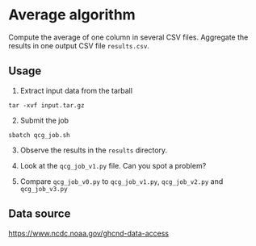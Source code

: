# Average algorithm

Compute the average of one column in several CSV files. Aggregate the results in one output CSV file `results.csv`.

## Usage
1. Extract input data from the tarball
```shell
tar -xvf input.tar.gz
```

2. Submit the job
```shell
sbatch qcg_job.sh
```

3. Observe the results in the `results` directory.

4. Look at the `qcg_job_v1.py` file. Can you spot a problem?

5. Compare `qcg_job_v0.py` to `qcg_job_v1.py`, `qcg_job_v2.py` and `qcg_job_v3.py`


## Data source
https://www.ncdc.noaa.gov/ghcnd-data-access
